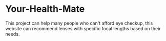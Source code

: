# Your-Health-Mate
This project can help many people who can't afford eye checkup, this website can recommend lenses with specific focal lengths based on their needs.
